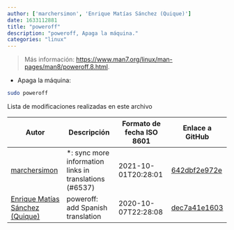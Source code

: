 ```yaml
---
author: ['marchersimon', 'Enrique Matías Sánchez (Quique)']
date: 1633112881
title: "poweroff"
description: "poweroff, Apaga la máquina."
categories: "linux"
---
```

> Más información: <https://www.man7.org/linux/man-pages/man8/poweroff.8.html>.

- Apaga la máquina:

```bash
sudo poweroff
```
Lista de modificaciones realizadas en este archivo


Autor | Descripción | Formato de fecha ISO 8601 | Enlace a GitHub
------|-----|-----|-----
[marchersimon](mailto:50295997+marchersimon@users.noreply.github.com) | *: sync more information links in translations (#6537) | 2021-10-01T20:28:01 | [642dbf2e972e](https://github.com/tldr-pages/tldr/commit/642dbf2e972e388fab8c84ba3b4685fb862b6454)
[Enrique Matías Sánchez (Quique)](mailto:cronopios@gmail.com) | poweroff: add Spanish translation | 2020-10-07T22:28:08 | [dec7a41e1603](https://github.com/tldr-pages/tldr/commit/dec7a41e1603b5f5d855e6c6927e4820e504e946)

